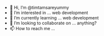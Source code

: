 - 👋 Hi, I’m @timtamsareyummy
- 👀 I’m interested in ... web development
- 🌱 I’m currently learning ... web development
- 💞️ I’m looking to collaborate on ... anything?
- 📫 How to reach me ... 

<!---
timtamsareyummy/timtamsareyummy is a ✨ special ✨ repository because its `README.md` (this file) appears on your GitHub profile.
You can click the Preview link to take a look at your changes.
--->
